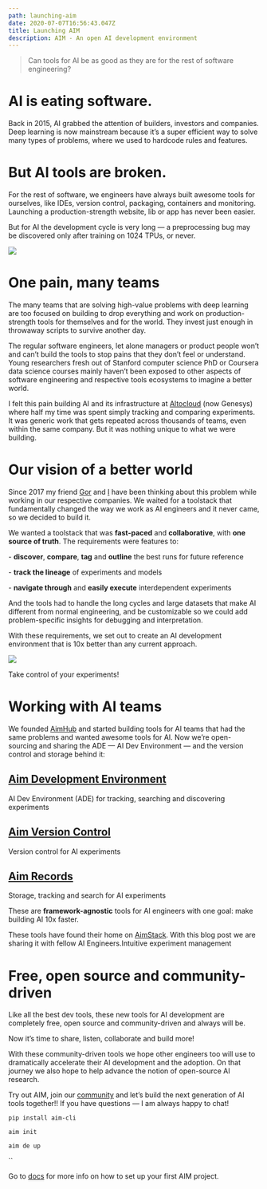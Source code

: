 ```yaml
---
path: launching-aim
date: 2020-07-07T16:56:43.047Z
title: Launching AIM
description: AIM - An open AI development environment
---
```

> Can tools for AI be as good as they are for the rest of software engineering?

# AI is eating software.

Back in 2015, AI grabbed the attention of builders, investors and companies. Deep learning is now mainstream because it’s a super efficient way to solve many types of problems, where we used to hardcode rules and features.

# **But AI tools are broken.**

For the rest of software, we engineers have always built awesome tools for ourselves, like IDEs, version control, packaging, containers and monitoring. Launching a production-strength website, lib or app has never been easier.

But for AI the development cycle is very long — a preprocessing bug may be discovered only after training on 1024 TPUs, or never.

![](https://miro.medium.com/max/2220/1*rEd8LuhXtjx8i2m4hJq6bw.png)

# One pain, many teams

The many teams that are solving high-value problems with deep learning are too focused on building to drop everything and work on production-strength tools for themselves and for the world. They invest just enough in throwaway scripts to survive another day.

The regular software engineers, let alone managers or product people won’t and can’t build the tools to stop pains that they don’t feel or understand. Young researchers fresh out of Stanford computer science PhD or Coursera data science courses mainly haven’t been exposed to other aspects of software engineering and respective tools ecosystems to imagine a better world.

I felt this pain building AI and its infrastructure at [Altocloud](https://www.linkedin.com/company/altocloud/) (now Genesys) where half my time was spent simply tracking and comparing experiments. It was generic work that gets repeated across thousands of teams, even within the same company. But it was nothing unique to what we were building.

# **Our vision of a better world**

Since 2017 my friend [Gor](https://github.com/gorarakelyan) and [I](https://github.com/SGevorg) have been thinking about this problem while working in our respective companies. We waited for a toolstack that fundamentally changed the way we work as AI engineers and it never came, so we decided to build it.

We wanted a toolstack that was **fast-paced** and **collaborative**, with **one source of truth**. The requirements were features to:

\- **discover**, **compare**, **tag** and **outline** the best runs for future reference

\- **track the lineage** of experiments and models

\- **navigate through** and **easily execute** interdependent experiments

And the tools had to handle the long cycles and large datasets that make AI different from normal engineering, and be customizable so we could add problem-specific insights for debugging and interpretation.

With these requirements, we set out to create an AI development environment that is 10x better than any current approach.

![](https://miro.medium.com/max/2800/1*dPZtB86mewx3lBlhGZ2olg.png)

Take control of your experiments!

# Working with AI teams

We founded [AimHub](https://aimhub.io/) and started building tools for AI teams that had the same problems and wanted awesome tools for AI. Now we’re open-sourcing and sharing the ADE — AI Dev Environment — and the version control and storage behind it:

## **[Aim Development Environment](https://github.com/aimhubio/aimde)**

AI Dev Environment (ADE) for tracking, searching and discovering experiments

## **[Aim Version Control](https://github.com/aimhubio/aim)**

Version control for AI experiments

## **[Aim Records](https://github.com/aimhubio/aimrecords)**

Storage, tracking and search for AI experiments

These are **framework-agnostic** tools for AI engineers with one goal: make building AI 10x faster.

These tools have found their home on [AimStack](https://aimstack.io/). With this blog post we are sharing it with fellow AI Engineers.Intuitive experiment management

# Free, open source and community-driven

Like all the best dev tools, these new tools for AI development are completely free, open source and community-driven and always will be.

Now it’s time to share, listen, collaborate and build more!

With these community-driven tools we hope other engineers too will use to dramatically accelerate their AI development and the adoption. On that journey we also hope to help advance the notion of open-source AI research.

Try out AIM, join our [community](https://aimstack.io/) and let’s build the next generation of AI tools together!! If you have questions — I am always happy to chat!

```
pip install aim-cli

aim init

aim de up
```

``

Go to [docs](https://docs.aimstack.io/user-guide/quick-start) for more info on how to set up your first AIM project.